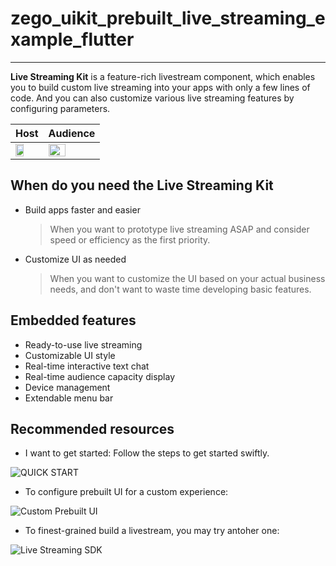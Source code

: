 # zego_uikit_prebuilt_live_streaming_example_flutter

- - -


**Live Streaming Kit** is a feature-rich livestream component, which enables you to build custom live streaming into your apps with only a few lines of code. And you can also customize various live streaming features by configuring parameters.



| Host | Audience |
| --- | --- |
|<img src="/Pics/ZegoUIKit/Flutter/live/host_3.gif" width="60%">|<img src="/Pics/ZegoUIKit/Flutter/live/audience_3.gif" width="60%">|



## When do you need the Live Streaming Kit

- Build apps faster and easier
  > When you want to prototype live streaming ASAP and consider speed or efficiency as the first priority. 

- Customize UI as needed
  > When you want to customize the UI based on your actual business needs, and don't want to waste time developing basic features.


## Embedded features

- Ready-to-use live streaming
- Customizable UI style
- Real-time interactive text chat
- Real-time audience capacity display
- Device management
- Extendable menu bar


## Recommended resources


- I want to get started: Follow the steps to get started swiftly.

![QUICK START](https://docs.zegocloud.com/article/14846)


- To configure prebuilt UI for a custom experience:

![Custom Prebuilt UI](https://docs.zegocloud.com/article/14878)

- To finest-grained build a livestream, you may try antoher one:

![Live Streaming SDK](https://docs.zegocloud.com/article/7926)

